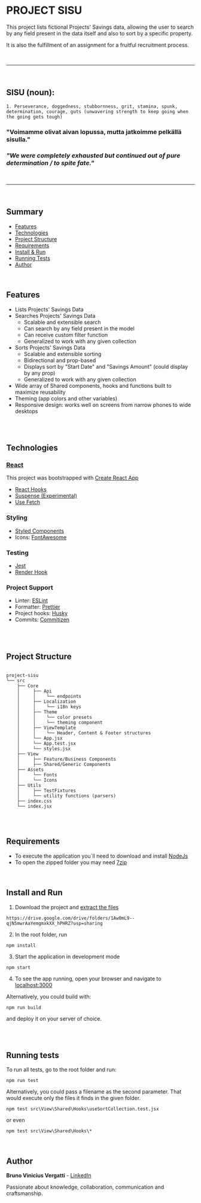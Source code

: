 # PROJECT SISU

This project lists fictional Projects' Savings data, allowing the user to search by any field present in the data itself and also to sort by a specific property.

It is also the fulfillment of an assignment for a fruitful recruitment process.

<br/>

---

<br/>

## SISU (noun):

```
1. Perseverance, doggedness, stubbornness, grit, stamina, spunk, determination, courage, guts (unwavering strength to keep going when the going gets tough)
```

### "Voimamme olivat aivan lopussa, mutta jatkoimme pelkällä sisulla."

### _"We were completely exhausted but continued out of pure determination / to spite fate."_

<br/>

---

<br/>

## Summary

- [Features](#features)
- [Technologies](#technologies)
- [Project Structure](#project-structure)
- [Requirements](#requirements)
- [Install & Run](#install-and-run)
- [Running Tests](#running-tests)
- [Author](#author)

<br/>

## Features

- Lists Projects' Savings Data
- Searches Projects' Savings Data
  - Scalable and extensible search
  - Can search by any field present in the model
  - Can receive custom filter function
  - Generalized to work with any given collection
- Sorts Projects' Savings Data
  - Scalable and extensible sorting
  - Bidirectional and prop-based
  - Displays sort by "Start Date" and "Savings Amount" (could display by any prop)
  - Generalized to work with any given collection
- Wide array of Shared components, hooks and functions built to maximize reusability
- Theming (app colors and other variables)
- Responsive design: works well on screens from narrow phones to wide desktops

<br/><br/>

## Technologies

### [React](https://reactjs.org/)

This project was bootstrapped with [Create React App](https://github.com/facebook/create-react-app)

- [React Hooks](https://reactjs.org/docs/hooks-intro.html)
- [Suspense (Experimental)](https://reactjs.org/docs/concurrent-mode-suspense.html)
- [Use Fetch](https://github.com/ava/use-http)

### Styling

- [Styled Components](https://styled-components.com/)
- Icons: [FontAwesome](https://fontawesome.com/)

### Testing

- [Jest](https://jestjs.io/)
- [Render Hook](https://github.com/testing-library/react-hooks-testing-library)

### Project Support

- Linter: [ESLint](https://eslint.org/)
- Formatter: [Prettier](https://prettier.io/)
- Project hooks: [Husky](https://typicode.github.io/husky/#/)
- Commits: [Commitizen](https://commitizen-tools.github.io/commitizen/)

<br/><br/>

## Project Structure

```

project-sisu
└── src
    ├── Core
    │     ├── Api
    │     │    └── endpoints
    │     ├── Localization
    │     │    └── i18n keys
    │     ├── Theme
    │     │    └── color presets
    │     │    └── theming component
    │     ├── ViewTemplate
    │     │    └── Header, Content & Footer structures
    │     └── App.jsx
    │     └── App.test.jsx
    │     └── styles.jsx
    ├── View
    │     ├── Feature/Business Components
    │     ├── Shared/Generic Components
    ├── Assets
    │     └── Fonts
    │     └── Icons
    ├── Utils
    │     ├── TestFixtures
    │     └── utility functions (parsers)
    ├── index.css
    └── index.jsx


```

<br/>

## Requirements

- To execute the application you`ll need to download and install [NodeJs](https://nodejs.org/en/download/)
- To open the zipped folder you may need [7zip](https://www.7-zip.org/)

<br/>

## Install and Run

1. Download the project and [extract the files](https://www.wikihow.com/Open-7z-Files)

```
https://drive.google.com/drive/folders/1Aw0mL9--qjN5mwrAaYemgmxkXX_hPHRZ?usp=sharing
```

2. In the root folder, run

```
npm install
```

3. Start the application in development mode

```
npm start
```

4. To see the app running, open your browser and navigate to [localhost:3000](localhost:3000)

Alternatively, you could build with:

```
npm run build
```

and deploy it on your server of choice.

<br/><br/>

## Running tests

To run all tests, go to the root folder and run:

```
npm run test
```

Alternatively, you could pass a filename as the second parameter. That would execute only the files it finds in the given folder.

```
npm test src\View\Shared\Hooks\useSortCollection.test.jsx
```

or even

```
npm test src\View\Shared\Hooks\*
```

<br/>

## Author

**Bruno Vinicius Vergatti** - [LinkedIn](https://www.linkedin.com/in/bruno-vergatti/)

Passionate about knowledge, collaboration, communication and craftsmanship.
